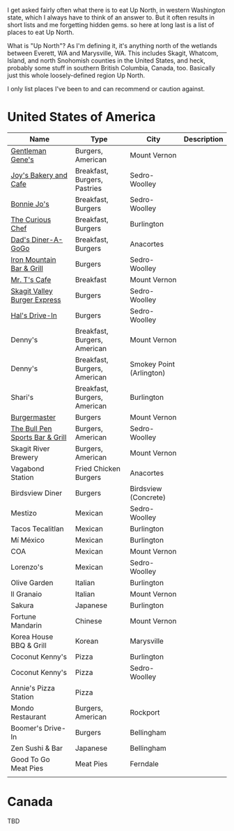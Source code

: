 I get asked fairly often what there is to eat Up North, in western Washington state, which I always have to think of an answer to. But it often results in short lists and me forgetting hidden gems. so here at long last is a list of places to eat Up North.

What is "Up North"? As I'm defining it, it's anything north of the wetlands between Everett, WA and Marysville, WA. This includes Skagit, Whatcom, Island, and north Snohomish counties in the United States, and heck, probably some stuff in southern British Columbia, Canada, too. Basically just this whole loosely-defined region Up North.

I only list places I've been to and can recommend or caution against.


# United States of America
| Name | Type | City | Description |
| ---- | ---- | ---- | ---- |
| [Gentleman Gene's](https://gentlemengenespub.com) | Burgers, American | Mount Vernon |  |
| [Joy's Bakery and Cafe](https://m.facebook.com/profile.php/?id=100040884916795) | Breakfast, Burgers, Pastries | Sedro-Woolley |  |
| [Bonnie Jo's](https://m.facebook.com/profile.php/?id=100063574718997) | Breakfast, Burgers | Sedro-Woolley |  |
| [The Curious Chef](https://curious-chef.business.site) | Breakfast, Burgers | Burlington |  |
| [Dad's Diner-A-GoGo](https://my-site-105803-107532.square.site) | Breakfast, Burgers | Anacortes |  |
| [Iron Mountain Bar & Grill](https://m.facebook.com/profile.php/?id=100063500473367) | Burgers | Sedro-Woolley |  |
| [Mr. T's Cafe](https://mrtscafe.com) | Breakfast | Mount Vernon |  |
| [Skagit Valley Burger Express](http://www.skagitvalleyburgers.com) | Burgers | Sedro-Woolley |  |
| [Hal's Drive-In](https://www.halsdrivein.com) | Burgers | Sedro-Woolley |  |
| Denny's | Breakfast, Burgers, American | Mount Vernon |  |
| Denny's | Breakfast, Burgers, American | Smokey Point (Arlington) |  |
| Shari's | Breakfast, Burgers, American | Burlington |  |
| [Burgermaster](https://burgermaster.com/menus/mt-vernon/) | Burgers | Mount Vernon |  |
| [The Bull Pen Sports Bar & Grill](https://www.thebullpensportsbar.com) | Burgers, American | Sedro-Woolley |  |
| Skagit River Brewery | Burgers, American | Mount Vernon |  |
| Vagabond Station | Fried Chicken Burgers | Anacortes |  |
| Birdsview Diner | Burgers | Birdsview (Concrete) |  |
| Mestizo | Mexican | Sedro-Woolley |  |
| Tacos Tecalitlan | Mexican | Burlington |  |
| Mí México | Mexican | Burlington |  |
| COA | Mexican | Mount Vernon |  |
| Lorenzo's | Mexican | Sedro-Woolley |  |
| Olive Garden | Italian | Burlington |  |
| Il Granaio | Italian | Mount Vernon |  |
| Sakura | Japanese | Burlington |  |
| Fortune Mandarin | Chinese | Mount Vernon |  |
| Korea House BBQ & Grill | Korean | Marysville |  |
| Coconut Kenny's | Pizza | Burlington |  |
| Coconut Kenny's | Pizza | Sedro-Woolley |  |
| Annie's Pizza Station | Pizza |  |  |
| Mondo Restaurant | Burgers, American | Rockport |  |
| Boomer's Drive-In | Burgers | Bellingham |  |
| Zen Sushi & Bar | Japanese | Bellingham |  |
| Good To Go Meat Pies | Meat Pies | Ferndale |  |
|  |  |  |  |

# Canada
TBD